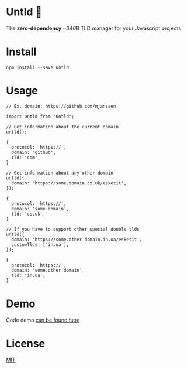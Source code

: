 # Untld 👾

The **zero-dependency** ~_340B_ TLD manager for your Javascript projects.

# Install

```
npm install --save untld
```

# Usage

```
// Ex. domain: https://github.com/mjanssen

import untld from 'untld';

// Get information about the current domain
untld();

{
  protocol: 'https://',
  domain: 'github',
  tld: 'com',
}

// Get information about any other domain
untld({
  domain: 'https://some.domain.co.uk/esketit',
});

{
  protocol: 'https://',
  domain: 'some.domain',
  tld: 'co.uk',
}

// If you have to support other special double tlds
untld({
  domain: 'https://some.other.domain.in.ua/esketit',
  customTlds: ['in.ua'],
});

{
  protocol: 'https://',
  domain: 'some.other.domain',
  tld: 'in.ua',
}
```

# Demo

Code demo [can be found here](https://codesandbox.io/s/6w3wxz73vw)

# License

[MIT](https://oss.ninja/mit/mjanssen/)
